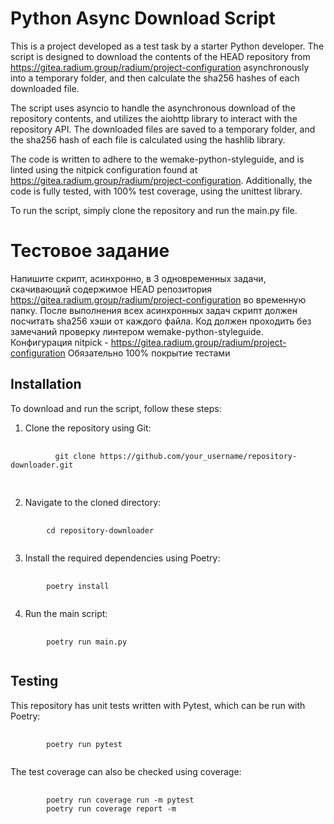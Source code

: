 # Python Async Download Script
This is a project developed as a test task by a starter Python developer. The script is designed to download the contents of the HEAD repository from https://gitea.radium.group/radium/project-configuration asynchronously into a temporary folder, and then calculate the sha256 hashes of each downloaded file.

The script uses asyncio to handle the asynchronous download of the repository contents, and utilizes the aiohttp library to interact with the repository API. The downloaded files are saved to a temporary folder, and the sha256 hash of each file is calculated using the hashlib library.

The code is written to adhere to the wemake-python-styleguide, and is linted using the nitpick configuration found at https://gitea.radium.group/radium/project-configuration. Additionally, the code is fully tested, with 100% test coverage, using the unittest library.

To run the script, simply clone the repository and run the main.py file.

# Тестовое задание

Напишите скрипт, асинхронно, в 3 одновременных задачи, скачивающий содержимое HEAD репозитория https://gitea.radium.group/radium/project-configuration во временную папку.
После выполнения всех асинхронных задач скрипт должен посчитать sha256 хэши от каждого файла.
Код должен проходить без замечаний проверку линтером wemake-python-styleguide. Конфигурация nitpick - https://gitea.radium.group/radium/project-configuration
Обязательно 100% покрытие тестами

## Installation
To download and run the script, follow these steps:
1. Clone the repository using Git:
  <pre>
      <code>
          git clone https://github.com/your_username/repository-downloader.git
      </code>
  </pre>
2. Navigate to the cloned directory:
<pre>
    <code>
        cd repository-downloader
    </code>
</pre>
3. Install the required dependencies using Poetry:
<pre>
    <code>
        poetry install
    </code>
</pre>
4. Run the main script:
<pre>
    <code>
        poetry run main.py
    </code>
</pre>

## Testing
This repository has unit tests written with Pytest, which can be run with Poetry:
<pre>
    <code>
        poetry run pytest
    </code>
</pre>
The test coverage can also be checked using coverage:
<pre>
    <code>
        poetry run coverage run -m pytest
        poetry run coverage report -m
    </code>
</pre>
